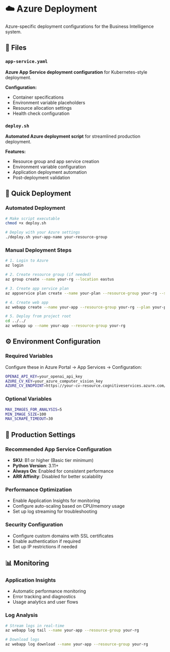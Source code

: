 # ☁️ Azure Deployment

Azure-specific deployment configurations for the Business Intelligence system.

## 📁 Files

### `app-service.yaml`
**Azure App Service deployment configuration** for Kubernetes-style deployment.

**Configuration:**
- Container specifications
- Environment variable placeholders
- Resource allocation settings
- Health check configuration

### `deploy.sh`
**Automated Azure deployment script** for streamlined production deployment.

**Features:**
- Resource group and app service creation
- Environment variable configuration
- Application deployment automation
- Post-deployment validation

## 🚀 Quick Deployment

### Automated Deployment
```bash
# Make script executable
chmod +x deploy.sh

# Deploy with your Azure settings
./deploy.sh your-app-name your-resource-group
```

### Manual Deployment Steps
```bash
# 1. Login to Azure
az login

# 2. Create resource group (if needed)
az group create --name your-rg --location eastus

# 3. Create app service plan
az appservice plan create --name your-plan --resource-group your-rg --sku B1

# 4. Create web app
az webapp create --name your-app --resource-group your-rg --plan your-plan

# 5. Deploy from project root
cd ../../
az webapp up --name your-app --resource-group your-rg
```

## ⚙️ Environment Configuration

### Required Variables
Configure these in Azure Portal → App Services → Configuration:

```bash
OPENAI_API_KEY=your_openai_api_key
AZURE_CV_KEY=your_azure_computer_vision_key
AZURE_CV_ENDPOINT=https://your-cv-resource.cognitiveservices.azure.com/
```

### Optional Variables
```bash
MAX_IMAGES_FOR_ANALYSIS=5
MIN_IMAGE_SIZE=100
MAX_SCRAPE_TIMEOUT=30
```

## 🔧 Production Settings

### Recommended App Service Configuration
- **SKU**: B1 or higher (Basic tier minimum)
- **Python Version**: 3.11+
- **Always On**: Enabled for consistent performance
- **ARR Affinity**: Disabled for better scalability

### Performance Optimization
- Enable Application Insights for monitoring
- Configure auto-scaling based on CPU/memory usage
- Set up log streaming for troubleshooting

### Security Configuration
- Configure custom domains with SSL certificates
- Enable authentication if required
- Set up IP restrictions if needed

## 📊 Monitoring

### Application Insights
- Automatic performance monitoring
- Error tracking and diagnostics
- Usage analytics and user flows

### Log Analysis
```bash
# Stream logs in real-time
az webapp log tail --name your-app --resource-group your-rg

# Download logs
az webapp log download --name your-app --resource-group your-rg
```